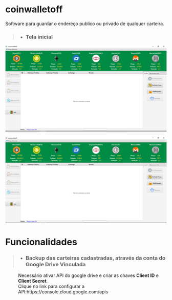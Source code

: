 # coinwalletoff
Software para guardar o endereço publico ou privado de qualquer carteira.

> * ### Tela inicial
 

![alt text][logo]

   [logo]: https://github.com/cassiolorenzett/coinwalletoff/blob/master/screenshots/walletimg1.png 


![alt text][logo]

   [logo]: https://github.com/cassiolorenzett/coinwalletoff/blob/master/screenshots/walletimg2.png



# Funcionalidades   

> * ### Backup das carteiras cadastradas, através da conta do Google Drive Vinculada

<dl> 
  <dd>
   Necessário ativar API do google drive e criar as chaves <b>Client ID</b> e <b>Client Secret</b>.
   <br>
   Clique no link para configurar a API:https://console.cloud.google.com/apis
  </dd>  
</dl>
  


